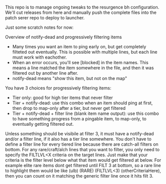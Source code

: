 This repo is to manage ongoing tweaks to the resurgence bh configuration.  We'll cut releases from here and manually push the complete files into the patch serer repo to deploy to launcher.



Just some scratch notes for now:




Overview of notify-dead and progressively filtering items
* Many times you want an item to ping early on, but get completely filteted out eventually.  This is possible with multiple lines, but each line must work with eachother.
* When an error occurs, you'll see [blocked] in the item names.  This means a line matched the item somewhere in the file, and then it was filtered out by another line after.
* notify-dead means "show this item, but not on the map"

You have 3 choices for progressively filtering items:
* Tier only: good for high tier items that never filter
* Tier + notify-dead: use this combo when an item should ping at first, then drop to map-only after a tier, but never get filtered
* Tier + notify-dead + filter line (blank item name output): use this combo to have something progress from a pingable item, to map-only, to eventually getting filtered out.

Unless something should be visibile at filter 3, it must have a notify-dead and/or a filter line, if it also has a tier line somewhere.
You don't have to define a filter line for every tiered line because there are catch-all filters on bottom.  For any rare/craft/alch lines that you want to filter, you only need to specify the FILTLVL<X criteria on the target lines.  Just make that your criteria is the filter level below what that item would get filtered at below.  For example elite rare items dont get filtered until FILT 3 at bottom, so a rare line to highlight them would be like (ulb) (RARE) (FILTLVL<3) (otherCriteriaHere), then you can count on it matching the generic filter line once it hits filt 3.
